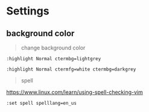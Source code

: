 # Settings

## background color

> change background color

```
:highlight Normal ctermbg=lightgrey

:highlight Normal ctermfg=white ctermbg=darkgrey
```

> spell

https://www.linux.com/learn/using-spell-checking-vim

```
:set spell spelllang=en_us
```